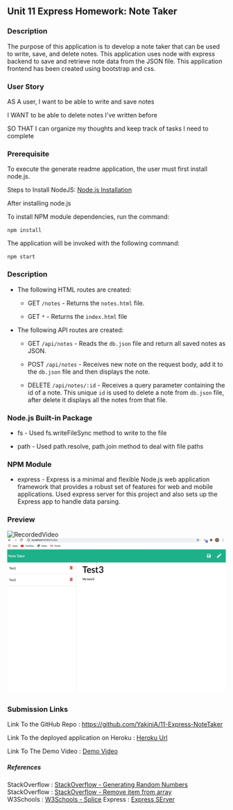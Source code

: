 ## Unit 11 Express Homework: Note Taker

### Description

The purpose of this application is to develop a note taker that can be used to write, save, and delete notes. This application uses node with express backend to save and retrieve note data from the JSON file. This application frontend has been created using bootstrap and css. 

### User Story

AS A user, I want to be able to write and save notes

I WANT to be able to delete notes I've written before

SO THAT I can organize my thoughts and keep track of tasks I need to complete

### Prerequisite

To execute the generate readme application, the user must first install node.js.

Steps to Install NodeJS: [Node.js Installation](https://docs.npmjs.com/downloading-and-installing-node-js-and-npm#windows-node-version-managers)

After installing node.js

To install NPM module dependencies, run the command:

```
npm install
```

The application will be invoked with the following command:

```
npm start
```

### Description

* The following HTML routes are created:

  * GET `/notes` - Returns the `notes.html` file.

  * GET `*`      - Returns the `index.html` file

* The following API routes are created:

  * GET `/api/notes`  - Reads the `db.json` file and return all saved notes as JSON.

  * POST `/api/notes` - Receives new note on the request body, add it to the `db.json` file and then displays the note.

  * DELETE `/api/notes/:id` - Receives a query parameter containing the id of a note. This unique `id` is used to delete a note from `db.json` file, after delete it displays all the notes from that file.


### Node.js Built-in Package

* fs -  Used fs.writeFileSync method to write to the file

* path - Used path.resolve, path.join method to deal with file paths


### NPM Module

* express - Express is a minimal and flexible Node.js web application framework that provides a robust set of features for web and mobile applications. Used express server for this project and also sets up the Express app to handle data parsing.

### Preview

![RecordedVideo](public/assets/Video.gif)
![Screenshot](public/assets/Screenshot.jpg)

### Submission Links

Link To the GitHub Repo : https://github.com/YakiniA/11-Express-NoteTaker

Link To the deployed application on Heroku : [Heroku Url](output/team.html)

Link To The Demo Video : [Demo Video](public/asstes/Notetaker.gif)

##### References

StackOverflow : [StackOverflow - Generating Random Numbers](https://stackoverflow.com/questions/18806210/generating-non-repeating-random-numbers-in-js)<br/>
StackOverflow : [StackOverflow - Remove item from array](https://stackoverflow.com/questions/5767325/how-can-i-remove-a-specific-item-from-an-array)<br/>
W3Schools : [W3Schools - Splice](https://www.w3schools.com/jsref/jsref_splice.asp)
Express : [Express SErver](https://expressjs.com/)